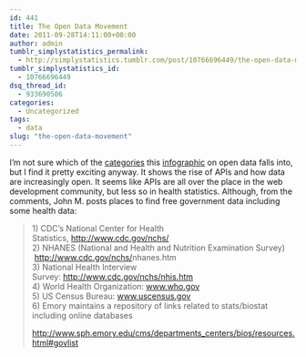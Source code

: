 ```yaml
---
id: 441
title: The Open Data Movement
date: 2011-09-28T14:11:00+00:00
author: admin
tumblr_simplystatistics_permalink:
  - http://simplystatistics.tumblr.com/post/10766696449/the-open-data-movement
tumblr_simplystatistics_id:
  - 10766696449
dsq_thread_id:
  - 933690506
categories:
  - Uncategorized
tags:
  - data
slug: "the-open-data-movement"
---
```

I&#8217;m not sure which of the <a href="http://simplystatistics.tumblr.com/post/10524782074/most-popular-infographics" target="_blank">categories</a> this <a href="http://visually.visually.netdna-cdn.com/TheOpenDataMovement_4e80e4e7c6495.jpg" target="_blank">infographic</a> on open data falls into, but I find it pretty exciting anyway. It shows the rise of APIs and how data are increasingly open. It seems like APIs are all over the place in the web development community, but less so in health statistics. Although, from the comments, John M. posts places to find free government data including some health data: 

> <span>1) CDC&#8217;s National Center for Health Statistics, <a target="_blank" href="http://www.cdc.gov/nchs/"><a href="http://www.cdc.gov/nchs/" target="_blank">http://www.cdc.gov/nchs/</a></a><br />2) <span class="il">NHANES</span> (National and Health and Nutrition Examination Survey)  <a href="http://www.cdc.gov/nchs/nhanes.htm" target="_blank"><a href="http://www.cdc.gov/nchs/" target="_blank">http://www.cdc.gov/nchs/</a><span class="il">nhanes</span>.htm</a><br />3) National Health Interview Survey: <a target="_blank" href="http://www.cdc.gov/nchs/nhis.htm"><a href="http://www.cdc.gov/nchs/nhis.htm" target="_blank">http://www.cdc.gov/nchs/nhis.htm</a></a><br />4) World Health Organization: <a target="_blank" href="http://www.who.gov/"><a href="http://www.who.gov" target="_blank">www.who.gov</a></a><br />5) US Census Bureau: <a target="_blank" href="http://www.uscensus.gov/"><a href="http://www.uscensus.gov" target="_blank">www.uscensus.gov</a></a><br />6) Emory maintains a repository of links related to stats/biostat including online databases </span>
> 
> <span><a target="_blank" href="http://www.sph.emory.edu/cms/departments_centers/bios/resources.html#govlist"><a href="http://www.sph.emory.edu/cms/departments_centers/bios/resources.html#govlist" target="_blank">http://www.sph.emory.edu/cms/departments_centers/bios/resources.html#govlist</a></a></span>
